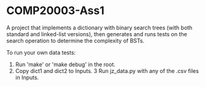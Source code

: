 # COMP20003-Ass1
A project that implements a dictionary with binary search trees (with both standard and linked-list versions), then generates and runs tests on the search operation to determine the complexity of BSTs.

To run your own data tests:
1. Run 'make' or 'make debug' in the root.
2. Copy dict1 and dict2 to Inputs.
3 Run jz_data.py with any of the .csv files in Inputs.
